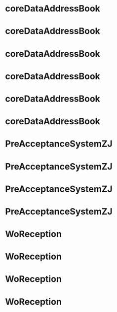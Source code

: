# coreDataAddressBook
# coreDataAddressBook
# coreDataAddressBook
# coreDataAddressBook
# coreDataAddressBook
# coreDataAddressBook
# PreAcceptanceSystemZJ
# PreAcceptanceSystemZJ
# PreAcceptanceSystemZJ
# PreAcceptanceSystemZJ
# WoReception
# WoReception
# WoReception
# WoReception
